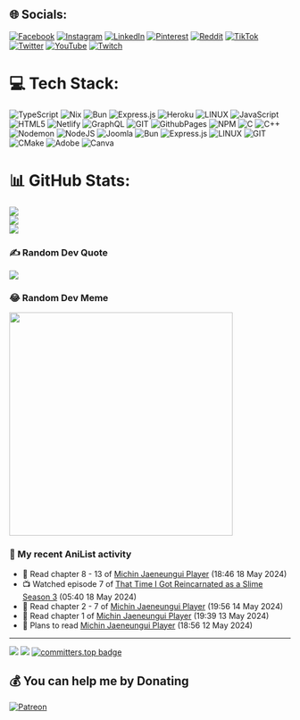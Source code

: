 ## 🌐 Socials:
[![Facebook](https://img.shields.io/badge/Facebook-%231877F2.svg?logo=Facebook&logoColor=white)](https://facebook.com/johnpaul.caigas001) [![Instagram](https://img.shields.io/badge/Instagram-%23E4405F.svg?logo=Instagram&logoColor=white)](https://instagram.com/tzudaki_) [![LinkedIn](https://img.shields.io/badge/LinkedIn-%230077B5.svg?logo=linkedin&logoColor=white)](https://linkedin.com/in/john-paul-caigas-48948123a) [![Pinterest](https://img.shields.io/badge/Pinterest-%23E60023.svg?logo=Pinterest&logoColor=white)](https://pinterest.com/saikidesudev) [![Reddit](https://img.shields.io/badge/Reddit-%23FF4500.svg?logo=Reddit&logoColor=white)](https://reddit.com/user/Dangerous-Swimmer-90) [![TikTok](https://img.shields.io/badge/TikTok-%23000000.svg?logo=TikTok&logoColor=white)](https://tiktok.com/@johnpaulcaigas) [![Twitter](https://img.shields.io/badge/Twitter-%231DA1F2.svg?logo=Twitter&logoColor=white)](https://twitter.com/saikidesu_dev) [![YouTube](https://img.shields.io/badge/YouTube-%23FF0000.svg?logo=YouTube&logoColor=white)](https://youtube.com/@MrAik3ro) [![Twitch](https://img.shields.io/badge/Twitch-%239146FF.svg?logo=Twitch&logoColor=white)](https://twitch.tv/mra1k3r0)

# 💻 Tech Stack:
  ![TypeScript](https://img.shields.io/badge/typescript-%23007ACC.svg?style=for-the-badge&logo=typescript&logoColor=white) ![Nix](https://img.shields.io/badge/NIX-5277C3.svg?style=for-the-badge&logo=NixOS&logoColor=white) ![Bun](https://img.shields.io/badge/Bun-%23000000.svg?style=for-the-badge&logo=bun&logoColor=white) ![Express.js](https://img.shields.io/badge/express.js-%23404d59.svg?style=for-the-badge&logo=express&logoColor=%2361DAFB) ![Heroku](https://img.shields.io/badge/heroku-%23430098.svg?style=for-the-badge&logo=heroku&logoColor=white) ![LINUX](https://img.shields.io/badge/Linux-FCC624?style=for-the-badge&logo=linux&logoColor=black)   ![JavaScript](https://img.shields.io/badge/javascript-%23323330.svg?style=for-the-badge&logo=javascript&logoColor=%23F7DF1E) ![HTML5](https://img.shields.io/badge/html5-%23E34F26.svg?style=for-the-badge&logo=html5&logoColor=white) ![Netlify](https://img.shields.io/badge/netlify-%23000000.svg?style=for-the-badge&logo=netlify&logoColor=#00C7B7) ![GraphQL](https://img.shields.io/badge/-GraphQL-E10098?style=for-the-badge&logo=graphql&logoColor=white) ![GIT](https://img.shields.io/badge/Git-fc6d26?style=for-the-badge&logo=git&logoColor=white) ![GithubPages](https://img.shields.io/badge/github%20pages-121013?style=for-the-badge&logo=github&logoColor=white) ![NPM](https://img.shields.io/badge/NPM-%23CB3837.svg?style=for-the-badge&logo=npm&logoColor=white) ![C](https://img.shields.io/badge/c-%2300599C.svg?style=for-the-badge&logo=c&logoColor=white) ![C++](https://img.shields.io/badge/c++-%2300599C.svg?style=for-the-badge&logo=c%2B%2B&logoColor=white) ![Nodemon](https://img.shields.io/badge/NODEMON-%23323330.svg?style=for-the-badge&logo=nodemon&logoColor=%BBDEAD) ![NodeJS](https://img.shields.io/badge/node.js-6DA55F?style=for-the-badge&logo=node.js&logoColor=white) ![Joomla](https://img.shields.io/badge/joomla-%235091CD.svg?style=for-the-badge&logo=joomla&logoColor=white) ![Bun](https://img.shields.io/badge/Bun-%23000000.svg?style=for-the-badge&logo=bun&logoColor=white) ![Express.js](https://img.shields.io/badge/express.js-%23404d59.svg?style=for-the-badge&logo=express&logoColor=%2361DAFB) ![LINUX](https://img.shields.io/badge/Linux-FCC624?style=for-the-badge&logo=linux&logoColor=black) ![GIT](https://img.shields.io/badge/Git-fc6d26?style=for-the-badge&logo=git&logoColor=white) ![CMake](https://img.shields.io/badge/CMake-%23008FBA.svg?style=for-the-badge&logo=cmake&logoColor=white) ![Adobe](https://img.shields.io/badge/adobe-%23FF0000.svg?style=for-the-badge&logo=adobe&logoColor=white) ![Canva](https://img.shields.io/badge/Canva-%2300C4CC.svg?style=for-the-badge&logo=Canva&logoColor=white)

# 📊 GitHub Stats:
![](https://github-readme-stats.vercel.app/api?username=Mra1k3r0&theme=midnight-purple&hide_border=false&include_all_commits=false&count_private=false)<br/>
![](https://github-readme-streak-stats.herokuapp.com/?user=Mra1k3r0&theme=midnight-purple&hide_border=false)<br/>
![](https://github-readme-stats.vercel.app/api/top-langs/?username=Mra1k3r0&theme=midnight-purple&hide_border=false&include_all_commits=false&count_private=false&layout=compact)

### ✍️ Random Dev Quote
![](https://quotes-github-readme.vercel.app/api?type=horizontal&theme=radical)

### 😂 Random Dev Meme
<img src='https://randommeme-five.vercel.app/' style="height: 400px;"/>

### 🌸 My recent AniList activity

<!-- ANILIST_ACTIVITY:start -->

-   📖 Read chapter 8 - 13 of [Michin Jaeneungui Player](https://anilist.co/manga/170163) (18:46 18 May 2024)
-   📺 Watched episode 7 of [That Time I Got Reincarnated as a Slime Season 3](https://anilist.co/anime/156822) (05:40 18 May 2024)
-   📖 Read chapter 2 - 7 of [Michin Jaeneungui Player](https://anilist.co/manga/170163) (19:56 14 May 2024)
-   📖 Read chapter 1 of [Michin Jaeneungui Player](https://anilist.co/manga/170163) (19:39 13 May 2024)
-   📖 Plans to read [Michin Jaeneungui Player](https://anilist.co/manga/170163) (18:56 12 May 2024)

<!-- ANILIST_ACTIVITY:end -->
---
[![](https://visitcount.itsvg.in/api?id=MrA1k3r0&icon=5&color=0)](https://visitcount.itsvg.in)
![](https://hit.yhype.me/github/profile?user_id=61144642)
[![committers.top badge](https://user-badge.committers.top/philippines/Mra1k3r0.svg)](https://user-badge.committers.top/philippines/Mra1k3r0)

  ## 💰 You can help me by Donating
  [![Patreon](https://img.shields.io/badge/Patreon-F96854?style=for-the-badge&logo=patreon&logoColor=white)](https://patreon.com/saikidesudev_) 
  

  
